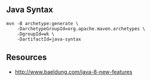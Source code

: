 ## Java Syntax

```
mvn -B archetype:generate \
    -DarchetypeGroupId=org.apache.maven.archetypes \
    -DgroupId=wk \
    -DartifactId=java-syntax
```

## Resources

- http://www.baeldung.com/java-8-new-features